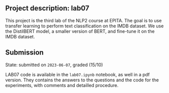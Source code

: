 ## Project description: lab07

This project is the third lab of the NLP2 course at EPITA. The goal is to use transfer learning to perform text classification on the IMDB dataset. We use the DistilBERT model, a smaller version of BERT, and fine-tune it on the IMDB dataset.

## Submission

State: submitted on `2023-06-07`, graded (15/10)

LAB07 code is available in the `lab07.ipynb` notebook, as well in a pdf version. They contains the answers to the questions and the code for the experiments, with comments and detailled procedure.
